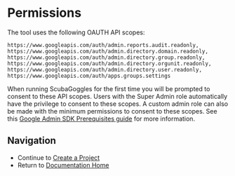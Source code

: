 # Permissions

The tool uses the following OAUTH API scopes:

```
https://www.googleapis.com/auth/admin.reports.audit.readonly,
https://www.googleapis.com/auth/admin.directory.domain.readonly,
https://www.googleapis.com/auth/admin.directory.group.readonly,
https://www.googleapis.com/auth/admin.directory.orgunit.readonly,
https://www.googleapis.com/auth/admin.directory.user.readonly,
https://www.googleapis.com/auth/apps.groups.settings
```


When running ScubaGoggles for the first time you will be prompted to consent to these API scopes. Users with the Super Admin role automatically have the privilege to consent to these scopes. A custom admin role can also be made with the minimum permissions to consent to these scopes. See this [Google Admin SDK Prerequisites guide](https://developers.google.com/admin-sdk/reports/v1/guides/prerequisites) for more information.

<!-- TODO create copy-paste friendly version of scope list-->

## Navigation
- Continue to [Create a Project](/docs/prerequisites/CreateAProject.md)
- Return to [Documentation Home](/README.md)


<!-- TODO segway into create a project>
